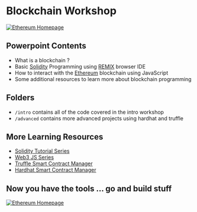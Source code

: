 # Blockchain Workshop

<a href="https://ethereum.org/"><img src="https://ethereum.org/static/28214bb68eb5445dcb063a72535bc90c/5a3c8/hero.webp" alt="Ethereum Homepage"></a>

## Powerpoint Contents
* What is a blockchain ?
* Basic [Solidity](https://soliditylang.org/) Programming using [REMIX](https://remix.ethereum.org/) browser IDE 
* How to interact with the [Ethereum](https://ethereum.org/) blockchain using JavaScript
* Some additional resources to learn more about blockchain programming

## Folders
* `/intro` contains all of the code covered in the intro workshop
* `/advanced` contains more advanced projects using hardhat and truffle

## More Learning Resources
* [Solidity Tutorial Series](https://www.youtube.com/watch?v=IkCfIE1VoRo) 
* [Web3 JS Series](https://www.youtube.com/watch?v=t3wM5903ty0&list=PLS5SEs8ZftgXlCGXNfzKdq7nGBcIaVOdN)
* [Truffle Smart Contract Manager](https://www.youtube.com/watch?v=ZaqAwOzEiQ8)
* [Hardhat Smart Contract Manager](https://www.youtube.com/watch?v=9Qpi80dQsGU)

## Now you have the tools ... go and build stuff
<a href="https://ethereum.org/"><img src="https://ethereum.org/static/4d030a46f561e5c754cabfc1a97528ff/a5c62/impact_transparent.webp" alt="Ethereum Homepage"></a>